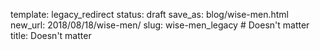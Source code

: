 template: legacy_redirect
status: draft
save_as: blog/wise-men.html
new_url: 2018/08/18/wise-men/
slug: wise-men_legacy  # Doesn't matter
title: Doesn't matter
